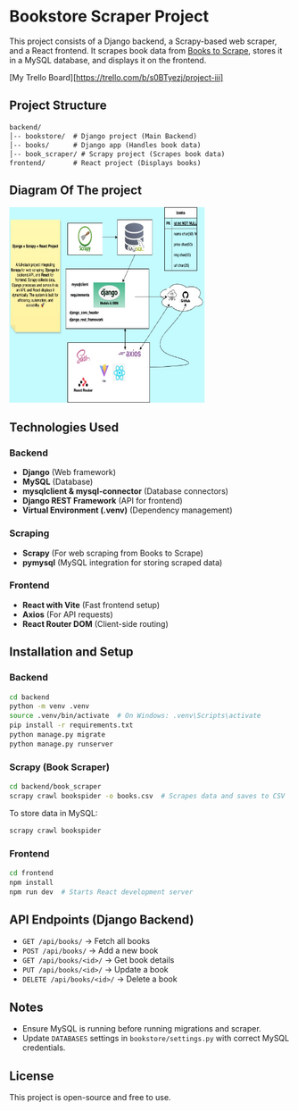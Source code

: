 # Bookstore Scraper Project

This project consists of a Django backend, a Scrapy-based web scraper, and a React frontend. It scrapes book data from [Books to Scrape](https://books.toscrape.com/), stores it in a MySQL database, and displays it on the frontend.

[My Trello Board][https://trello.com/b/s0BTyezj/project-iii]

## Project Structure

```
backend/
│-- bookstore/  # Django project (Main Backend)
│-- books/      # Django app (Handles book data)
│-- book_scraper/ # Scrapy project (Scrapes book data)
frontend/       # React project (Displays books)
```

## Diagram Of The project
<img src="./assets/projIII_mreza_shidfar.jpg" alt="diagram of the project" width="350" height="350">

## Technologies Used

### Backend
- **Django** (Web framework)
- **MySQL** (Database)
- **mysqlclient & mysql-connector** (Database connectors)
- **Django REST Framework** (API for frontend)
- **Virtual Environment (.venv)** (Dependency management)

### Scraping
- **Scrapy** (For web scraping from Books to Scrape)
- **pymysql** (MySQL integration for storing scraped data)

### Frontend
- **React with Vite** (Fast frontend setup)
- **Axios** (For API requests)
- **React Router DOM** (Client-side routing)

## Installation and Setup

### Backend
```sh
cd backend
python -m venv .venv
source .venv/bin/activate  # On Windows: .venv\Scripts\activate
pip install -r requirements.txt
python manage.py migrate
python manage.py runserver
```

### Scrapy (Book Scraper)
```sh
cd backend/book_scraper
scrapy crawl bookspider -o books.csv  # Scrapes data and saves to CSV
```

To store data in MySQL:
```sh
scrapy crawl bookspider
```

### Frontend
```sh
cd frontend
npm install
npm run dev  # Starts React development server
```

## API Endpoints (Django Backend)
- `GET /api/books/` → Fetch all books
- `POST /api/books/` → Add a new book
- `GET /api/books/<id>/` → Get book details
- `PUT /api/books/<id>/` → Update a book
- `DELETE /api/books/<id>/` → Delete a book

## Notes
- Ensure MySQL is running before running migrations and scraper.
- Update `DATABASES` settings in `bookstore/settings.py` with correct MySQL credentials.

## License
This project is open-source and free to use.



[def]: https://trello.com/b/s0BTyezj/project-iii